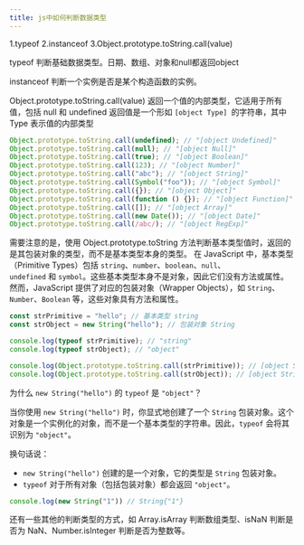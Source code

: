 ```yaml
---
title: js中如何判断数据类型
---
```

1.typeof
2.instanceof
3.Object.prototype.toString.call(value)

typeof
判断基础数据类型。日期、数组、对象和null都返回object

instanceof
判断一个实例是否是某个构造函数的实例。

Object.prototype.toString.call(value)
返回一个值的内部类型，它适用于所有值，包括 null 和 undefined
返回值是一个形如 `[object Type] `的字符串，其中 Type 表示值的内部类型
```js
Object.prototype.toString.call(undefined); // "[object Undefined]"
Object.prototype.toString.call(null); // "[object Null]"
Object.prototype.toString.call(true); // "[object Boolean]"
Object.prototype.toString.call(123); // "[object Number]"
Object.prototype.toString.call("abc"); // "[object String]"
Object.prototype.toString.call(Symbol("foo")); // "[object Symbol]"
Object.prototype.toString.call({}); // "[object Object]"
Object.prototype.toString.call(function () {}); // "[object Function]"
Object.prototype.toString.call([]); // "[object Array]"
Object.prototype.toString.call(new Date()); // "[object Date]"
Object.prototype.toString.call(/abc/); // "[object RegExp]"
```

需要注意的是，使用 Object.prototype.toString 方法判断基本类型值时，返回的是其包装对象的类型，而不是基本类型本身的类型。
在 JavaScript 中，基本类型（Primitive Types）包括 `string`、`number`、`boolean`、`null`、`undefined` 和 `symbol`。这些基本类型本身不是对象，因此它们没有方法或属性。然而，JavaScript 提供了对应的包装对象（Wrapper Objects），如 `String`、`Number`、`Boolean` 等，这些对象具有方法和属性。

```js
const strPrimitive = "hello"; // 基本类型 string
const strObject = new String("hello"); // 包装对象 String

console.log(typeof strPrimitive); // "string"
console.log(typeof strObject); // "object"

console.log(Object.prototype.toString.call(strPrimitive)); // [object String]
console.log(Object.prototype.toString.call(strObject)); // [object String]
```

为什么 `new String("hello")` 的 `typeof` 是 `"object"`？

当你使用 `new String("hello")` 时，你显式地创建了一个 `String` 包装对象。这个对象是一个实例化的对象，而不是一个基本类型的字符串。因此，`typeof` 会将其识别为 `"object"`。

换句话说：

- `new String("hello")` 创建的是一个对象，它的类型是 `String` 包装对象。
- `typeof` 对于所有对象（包括包装对象）都会返回 `"object"`。

```js
console.log(new String("1")) // String{"1"}
```

还有一些其他的判断类型的方式，如 Array.isArray 判断数组类型、isNaN 判断是否为 NaN、Number.isInteger 判断是否为整数等。